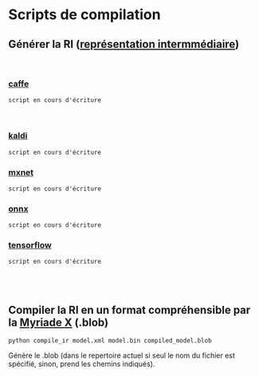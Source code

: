 # Scripts de compilation


## Générer la RI ([représentation intermmédiaire](https://docs.openvinotoolkit.org/latest/openvino_docs_MO_DG_IR_and_opsets.html))
<br>

### [caffe](https://caffe.berkeleyvision.org/)
```
script en cours d'écriture
```
<br>

### [kaldi](https://kaldi-asr.org/)
```
script en cours d'écriture
```

### [mxnet](https://mxnet.apache.org/versions/1.8.0/)
```
script en cours d'écriture
```

### [onnx](https://onnx.ai/)
```
script en cours d'écriture
```

### [tensorflow](https://www.tensorflow.org/?hl=fr)
```
script en cours d'écriture
```
<br><br>


## Compiler la RI en un format compréhensible par la [Myriade X](https://www.intel.fr/content/www/fr/fr/products/details/processors/movidius-vpu/movidius-myriad-x.html) (.blob)

```
python compile_ir model.xml model.bin compiled_model.blob
```
Génère le .blob (dans le repertoire actuel si seul le nom du fichier est spécifié, sinon, prend les chemins indiqués).